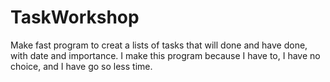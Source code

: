 # TaskWorkshop
Make fast program to creat a lists of tasks that will done and have done, with date and importance.
I make this program because I have to, I have no choice, and I have go so less time.
